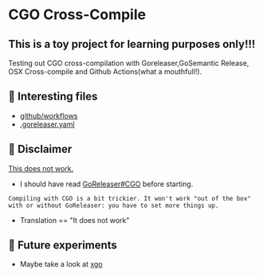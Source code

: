 # CGO Cross-Compile

## This is a toy project for learning purposes only!!!

Testing out CGO cross-compilation with Goreleaser,GoSemantic Release, OSX Cross-compile and Github Actions(what a mouthfull!).

## 🧐 Interesting files

- [github/workflows](./.github/workflows/build.yaml)
- [.goreleaser.yaml](./.goreleaser.yaml)


## 🚨 Disclaimer

[This does not work.](https://github.com/TheBeachMaster/cgo-cross/actions/runs/10152748329/job/28074768142) 

- I should have read [GoReleaser#CGO](https://goreleaser.com/limitations/cgo/) before starting.
```
Compiling with CGO is a bit trickier. It won't work "out of the box" with or without GoReleaser: you have to set more things up.
```

- Translation == "It does not work"

## 👀 Future experiments

- Maybe take a look at [xgo](https://github.com/crazy-max/xgo/tree/master)